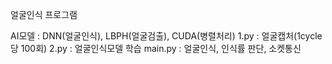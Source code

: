얼굴인식 프로그램

AI모델 : DNN(얼굴인식),  LBPH(얼굴검출), CUDA(병렬처리)
1.py : 얼굴캡처(1cycle 당 100회)
2.py : 얼굴인식모델 학습
main.py : 얼굴인식, 인식률 판단, 소켓통신

